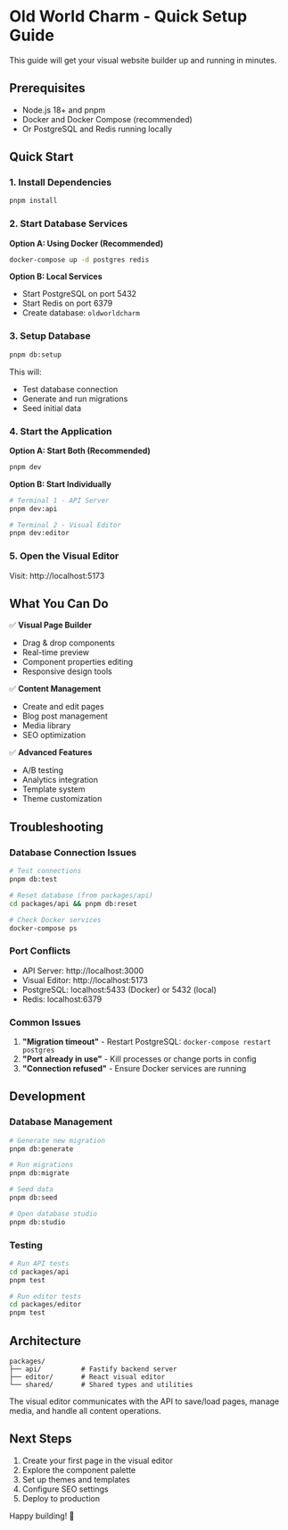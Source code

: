 # Old World Charm - Quick Setup Guide

This guide will get your visual website builder up and running in minutes.

## Prerequisites

- Node.js 18+ and pnpm
- Docker and Docker Compose (recommended)
- Or PostgreSQL and Redis running locally

## Quick Start

### 1. Install Dependencies

```bash
pnpm install
```

### 2. Start Database Services

**Option A: Using Docker (Recommended)**
```bash
docker-compose up -d postgres redis
```

**Option B: Local Services**
- Start PostgreSQL on port 5432
- Start Redis on port 6379
- Create database: `oldworldcharm`

### 3. Setup Database

```bash
pnpm db:setup
```

This will:
- Test database connection
- Generate and run migrations
- Seed initial data

### 4. Start the Application

**Option A: Start Both (Recommended)**
```bash
pnpm dev
```

**Option B: Start Individually**
```bash
# Terminal 1 - API Server
pnpm dev:api

# Terminal 2 - Visual Editor  
pnpm dev:editor
```

### 5. Open the Visual Editor

Visit: http://localhost:5173

## What You Can Do

✅ **Visual Page Builder**
- Drag & drop components
- Real-time preview
- Component properties editing
- Responsive design tools

✅ **Content Management**
- Create and edit pages
- Blog post management
- Media library
- SEO optimization

✅ **Advanced Features**
- A/B testing
- Analytics integration
- Template system
- Theme customization

## Troubleshooting

### Database Connection Issues

```bash
# Test connections
pnpm db:test

# Reset database (from packages/api)
cd packages/api && pnpm db:reset

# Check Docker services
docker-compose ps
```

### Port Conflicts

- API Server: http://localhost:3000
- Visual Editor: http://localhost:5173
- PostgreSQL: localhost:5433 (Docker) or 5432 (local)
- Redis: localhost:6379

### Common Issues

1. **"Migration timeout"** - Restart PostgreSQL: `docker-compose restart postgres`
2. **"Port already in use"** - Kill processes or change ports in config
3. **"Connection refused"** - Ensure Docker services are running

## Development

### Database Management

```bash
# Generate new migration
pnpm db:generate

# Run migrations
pnpm db:migrate

# Seed data
pnpm db:seed

# Open database studio
pnpm db:studio
```

### Testing

```bash
# Run API tests
cd packages/api
pnpm test

# Run editor tests
cd packages/editor
pnpm test
```

## Architecture

```
packages/
├── api/          # Fastify backend server
├── editor/       # React visual editor
└── shared/       # Shared types and utilities
```

The visual editor communicates with the API to save/load pages, manage media, and handle all content operations.

## Next Steps

1. Create your first page in the visual editor
2. Explore the component palette
3. Set up themes and templates
4. Configure SEO settings
5. Deploy to production

Happy building! 🚀